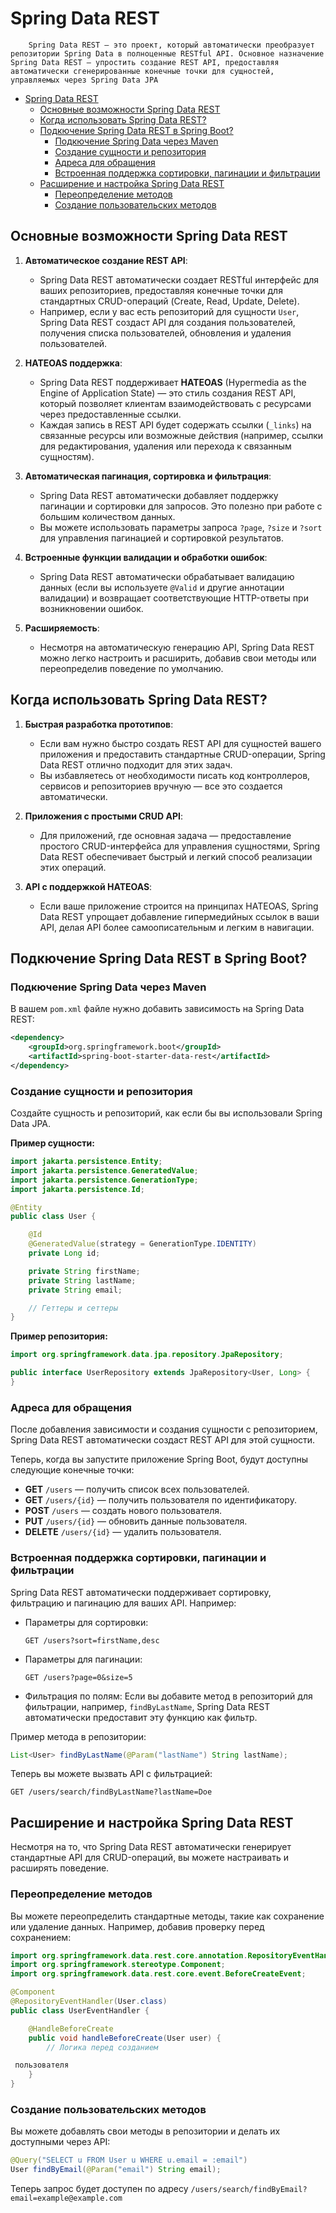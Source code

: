 # Spring Data REST

```plantext
    Spring Data REST — это проект, который автоматически преобразует репозитории Spring Data в полноценные RESTful API. Основное назначение Spring Data REST — упростить создание REST API, предоставляя автоматически сгенерированные конечные точки для сущностей, управляемых через Spring Data JPA
```

- [Spring Data REST](#spring-data-rest)
  - [Основные возможности Spring Data REST](#основные-возможности-spring-data-rest)
  - [Когда использовать Spring Data REST?](#когда-использовать-spring-data-rest)
  - [Подкючение Spring Data REST в Spring Boot?](#подкючение-spring-data-rest-в-spring-boot)
    - [Подкючение Spring Data через Maven](#подкючение-spring-data-через-maven)
    - [Создание сущности и репозитория](#создание-сущности-и-репозитория)
    - [Адреса для обращения](#адреса-для-обращения)
    - [Встроенная поддержка сортировки, пагинации и фильтрации](#встроенная-поддержка-сортировки-пагинации-и-фильтрации)
  - [Расширение и настройка Spring Data REST](#расширение-и-настройка-spring-data-rest)
    - [Переопределение методов](#переопределение-методов)
    - [Создание пользовательских методов](#создание-пользовательских-методов)

## Основные возможности Spring Data REST

1. **Автоматическое создание REST API**:
   - Spring Data REST автоматически создает RESTful интерфейс для ваших репозиториев, предоставляя конечные точки для стандартных CRUD-операций (Create, Read, Update, Delete).
   - Например, если у вас есть репозиторий для сущности `User`, Spring Data REST создаст API для создания пользователей, получения списка пользователей, обновления и удаления пользователей.

2. **HATEOAS поддержка**:
   - Spring Data REST поддерживает **HATEOAS** (Hypermedia as the Engine of Application State) — это стиль создания REST API, который позволяет клиентам взаимодействовать с ресурсами через предоставленные ссылки.
   - Каждая запись в REST API будет содержать ссылки (`_links`) на связанные ресурсы или возможные действия (например, ссылки для редактирования, удаления или перехода к связанным сущностям).

3. **Автоматическая пагинация, сортировка и фильтрация**:
   - Spring Data REST автоматически добавляет поддержку пагинации и сортировки для запросов. Это полезно при работе с большим количеством данных.
   - Вы можете использовать параметры запроса `?page`, `?size` и `?sort` для управления пагинацией и сортировкой результатов.

4. **Встроенные функции валидации и обработки ошибок**:
   - Spring Data REST автоматически обрабатывает валидацию данных (если вы используете `@Valid` и другие аннотации валидации) и возвращает соответствующие HTTP-ответы при возникновении ошибок.

5. **Расширяемость**:
   - Несмотря на автоматическую генерацию API, Spring Data REST можно легко настроить и расширить, добавив свои методы или переопределив поведение по умолчанию.

## Когда использовать Spring Data REST?

1. **Быстрая разработка прототипов**:
   - Если вам нужно быстро создать REST API для сущностей вашего приложения и предоставить стандартные CRUD-операции, Spring Data REST отлично подходит для этих задач.
   - Вы избавляетесь от необходимости писать код контроллеров, сервисов и репозиториев вручную — все это создается автоматически.

2. **Приложения с простыми CRUD API**:
   - Для приложений, где основная задача — предоставление простого CRUD-интерфейса для управления сущностями, Spring Data REST обеспечивает быстрый и легкий способ реализации этих операций.

3. **API с поддержкой HATEOAS**:
   - Если ваше приложение строится на принципах HATEOAS, Spring Data REST упрощает добавление гипермедийных ссылок в ваши API, делая API более самоописательным и легким в навигации.

## Подкючение Spring Data REST в Spring Boot?

### Подкючение Spring Data через Maven

В вашем `pom.xml` файле нужно добавить зависимость на Spring Data REST:

```xml
<dependency>
    <groupId>org.springframework.boot</groupId>
    <artifactId>spring-boot-starter-data-rest</artifactId>
</dependency>
```

### Создание сущности и репозитория

Создайте сущность и репозиторий, как если бы вы использовали Spring Data JPA.

**Пример сущности:**

```java
import jakarta.persistence.Entity;
import jakarta.persistence.GeneratedValue;
import jakarta.persistence.GenerationType;
import jakarta.persistence.Id;

@Entity
public class User {

    @Id
    @GeneratedValue(strategy = GenerationType.IDENTITY)
    private Long id;

    private String firstName;
    private String lastName;
    private String email;

    // Геттеры и сеттеры
}
```

**Пример репозитория:**

```java
import org.springframework.data.jpa.repository.JpaRepository;

public interface UserRepository extends JpaRepository<User, Long> {
}
```

### Адреса для обращения

После добавления зависимости и создания сущности с репозиторием, Spring Data REST автоматически создаст REST API для этой сущности.

Теперь, когда вы запустите приложение Spring Boot, будут доступны следующие конечные точки:

- **GET** `/users` — получить список всех пользователей.
- **GET** `/users/{id}` — получить пользователя по идентификатору.
- **POST** `/users` — создать нового пользователя.
- **PUT** `/users/{id}` — обновить данные пользователя.
- **DELETE** `/users/{id}` — удалить пользователя.

### Встроенная поддержка сортировки, пагинации и фильтрации

Spring Data REST автоматически поддерживает сортировку, фильтрацию и пагинацию для ваших API. Например:

- Параметры для сортировки:

  ```plantext
  GET /users?sort=firstName,desc
  ```

- Параметры для пагинации:
  
  ```plantext
  GET /users?page=0&size=5
  ```

- Фильтрация по полям:
  Если вы добавите метод в репозиторий для фильтрации, например, `findByLastName`, Spring Data REST автоматически предоставит эту функцию как фильтр.

Пример метода в репозитории:

```java
List<User> findByLastName(@Param("lastName") String lastName);
```

Теперь вы можете вызвать API с фильтрацией:

```plantext
GET /users/search/findByLastName?lastName=Doe
```

## Расширение и настройка Spring Data REST

Несмотря на то, что Spring Data REST автоматически генерирует стандартные API для CRUD-операций, вы можете настраивать и расширять поведение.

### Переопределение методов

Вы можете переопределить стандартные методы, такие как сохранение или удаление данных. Например, добавив проверку перед сохранением:

```java
import org.springframework.data.rest.core.annotation.RepositoryEventHandler;
import org.springframework.stereotype.Component;
import org.springframework.data.rest.core.event.BeforeCreateEvent;

@Component
@RepositoryEventHandler(User.class)
public class UserEventHandler {

    @HandleBeforeCreate
    public void handleBeforeCreate(User user) {
        // Логика перед созданием

 пользователя
    }
}
```

### Создание пользовательских методов

Вы можете добавлять свои методы в репозитории и делать их доступными через API:

```java
@Query("SELECT u FROM User u WHERE u.email = :email")
User findByEmail(@Param("email") String email);
```

Теперь запрос будет доступен по адресу `/users/search/findByEmail?email=example@example.com`
